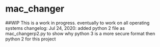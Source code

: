 # mac_changer

##WIP This is a work in progress. eventually to work on all operating systems
changelog:
Jul 24, 2020: added python 2 file as mac_changerp2.py to show why python 3 is a more secure format then python 2 for this project
